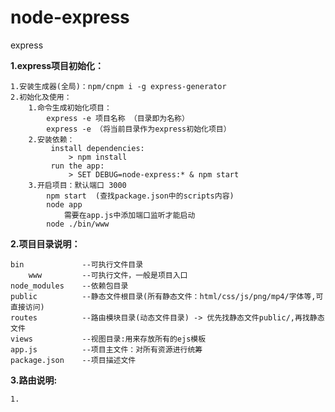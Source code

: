 # node-express
express

**1.express项目初始化：**

    1.安装生成器(全局)：npm/cnpm i -g express-generator
    2.初始化及使用：
        1.命令生成初始化项目：
            express -e 项目名称 （目录即为名称）
            express -e （将当前目录作为express初始化项目）
        2.安装依赖：
             install dependencies:
                 > npm install
             run the app:
                 > SET DEBUG=node-express:* & npm start
        3.开启项目：默认端口 3000
            npm start  (查找package.json中的scripts内容)
            node app
                需要在app.js中添加端口监听才能启动
            node ./bin/www
        
**2.项目目录说明：**

    bin             --可执行文件目录
        www         --可执行文件，一般是项目入口
    node_modules    --依赖包目录
    public          --静态文件根目录(所有静态文件：html/css/js/png/mp4/字体等,可直接访问)
    routes          --路由模块目录(动态文件目录) -> 优先找静态文件public/,再找静态文件
    views           --视图目录:用来存放所有的ejs模板
    app.js          --项目主文件：对所有资源进行统筹
    package.json    --项目描述文件
    
**3.路由说明:**

    1.